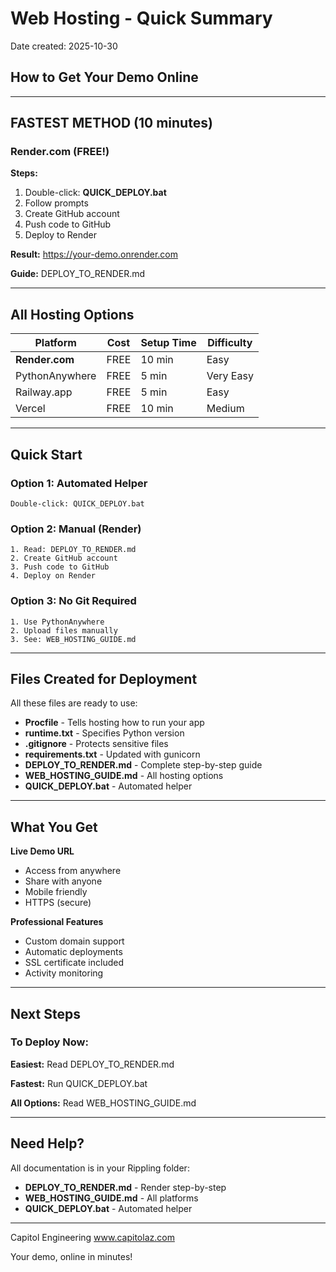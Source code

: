 # Web Hosting - Quick Summary

Date created: 2025-10-30

## How to Get Your Demo Online

---

## FASTEST METHOD (10 minutes)

### Render.com (FREE!)

**Steps:**
1. Double-click: **QUICK_DEPLOY.bat**
2. Follow prompts
3. Create GitHub account
4. Push code to GitHub
5. Deploy to Render

**Result:** https://your-demo.onrender.com

**Guide:** DEPLOY_TO_RENDER.md

---

## All Hosting Options

| Platform | Cost | Setup Time | Difficulty |
|----------|------|------------|------------|
| **Render.com** | FREE | 10 min | Easy |
| PythonAnywhere | FREE | 5 min | Very Easy |
| Railway.app | FREE | 5 min | Easy |
| Vercel | FREE | 10 min | Medium |

---

## Quick Start

### Option 1: Automated Helper
```
Double-click: QUICK_DEPLOY.bat
```

### Option 2: Manual (Render)
```
1. Read: DEPLOY_TO_RENDER.md
2. Create GitHub account
3. Push code to GitHub
4. Deploy on Render
```

### Option 3: No Git Required
```
1. Use PythonAnywhere
2. Upload files manually
3. See: WEB_HOSTING_GUIDE.md
```

---

## Files Created for Deployment

All these files are ready to use:

- **Procfile** - Tells hosting how to run your app
- **runtime.txt** - Specifies Python version
- **.gitignore** - Protects sensitive files
- **requirements.txt** - Updated with gunicorn
- **DEPLOY_TO_RENDER.md** - Complete step-by-step guide
- **WEB_HOSTING_GUIDE.md** - All hosting options
- **QUICK_DEPLOY.bat** - Automated helper

---

## What You Get

**Live Demo URL**
- Access from anywhere
- Share with anyone
- Mobile friendly
- HTTPS (secure)

**Professional Features**
- Custom domain support
- Automatic deployments
- SSL certificate included
- Activity monitoring

---

## Next Steps

### To Deploy Now:

**Easiest:** Read DEPLOY_TO_RENDER.md

**Fastest:** Run QUICK_DEPLOY.bat

**All Options:** Read WEB_HOSTING_GUIDE.md

---

## Need Help?

All documentation is in your Rippling folder:

- **DEPLOY_TO_RENDER.md** - Render step-by-step
- **WEB_HOSTING_GUIDE.md** - All platforms
- **QUICK_DEPLOY.bat** - Automated helper

---

Capitol Engineering
www.capitolaz.com

Your demo, online in minutes!
